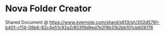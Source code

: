 # Nova Folder Creator

Shared Document @ https://www.evernote.com/shard/s613/sh/202d5761-b401-c114-08b6-82c4e51c92a2/853f9d9ed7e2f9b31b2bb101cb608176
